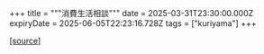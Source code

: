 +++
title = """消費生活相談"""
date = 2025-03-31T23:30:00.000Z
expiryDate = 2025-06-05T22:23:16.728Z
tags = ["kuriyama"]
+++


[[source]](https://www.town.kuriyama.hokkaido.jp/soshiki/51/54.html)

